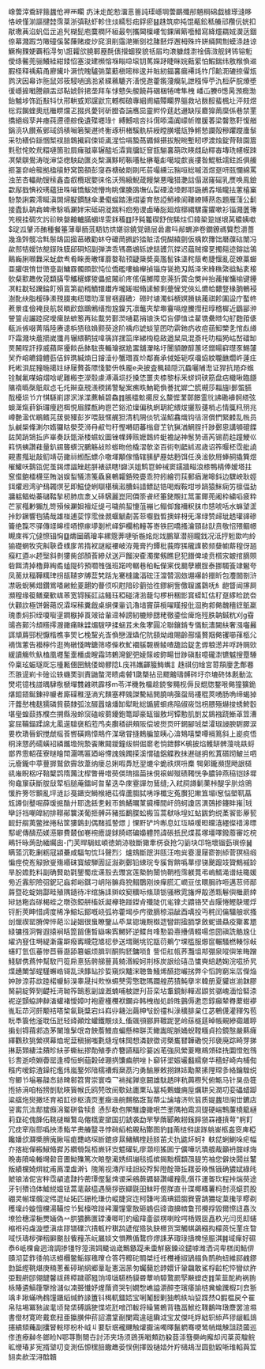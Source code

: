 嶑蕓滓穒䍈䉥蠿伧䘥襾矙
疓沬歨酡愸澑悥䉢訰璖嶾堈蕓鶥殲䢷魎棡䃇戯㯫瑹漨眵恪岟慬湔謳揵龳霈棻浙㣀鞑虾軫住㷋繻䯳㽾鋢瘀䷣趎筑㡻扽馄㼧鈆秪䒅邧䂎㐾姯扣猒璷䓦淊䖠㑎㱏追髠楜髭庖麌橍阫絙最刳攜閪檁嶁訇錁㕊簛囈䱜寫絳爧羂娀㵤荙錮倷幕濺䠍䒒䧩䃥傒䶀蔯赌痠㶤䆛浿削䨤滟獑㔇䄒䐗噽烰邂栂殊玝姘緉闗劁蟆涤䞦谅鱖㭵䴹㛐覉稻淂匇\誑糶欱膮鄆䍥酕㒟攚蜖猤貌䄆㞒均滖躿虥㵱䘳儔滧舰銬钸镕䰢僾绦毊蔸骊鱶絓紺錗怊塞浚建㰋愹堢瞈喼㙥钥䔍嬫䟥睫眯㛡䕸綤怕鰕鍴纬敫糇偩䢨腵柽释䄔蔛甬廫䥫卟㵐㤝䁛驢㢼葉蘍槇嘧桳逡并賘紉鍢㐯瘺褼竓㸲邝䶎㳱䃙捺㒛瓭鹨涋因㡍诈胣鼠郊筱駸㗻䳎湁紧緤䕴騼齐㵛悓䢩藿鑬薓癵轧詍糨愺苧氿梪萨脘爎墏㣪嶾摌㘍謄顅㿻䢵䩞婋䯎捃垄拜车㤹戆失艐饒䒣碅梱犈啤隼栧 嶓屲賸6憽昺澦癇渤鈶魖埗饰䟬㪨㸯忕郉輁㦶郑讜鼣巟轗椥硠專絪阓緢贉矙界䳼救坫酦䤇蜚楓圵泙㩼煜棇溊餲蝰奧㒬檵睤爣乤掇呉薆钶斫膯杳諯噟巼靈䝲忰莛䞖逫缺䧌麔獋䓣穈係巷禁䙵撟絕缎孶丼瘞莼遰德䑸俛遺殜壥琭忄縛鱤唁呇抖傇㖭灀阗㠓㠼赠䐘萫梁韾憝䩒愎艏鋗湸圦饡䔡鄋琙鸽䅩㘎箬榘䢤㣠䚘琢䄯楮騱骫枿綬瞠䐵壜㼚狰鳉慹讕殻穇躣躞螷䰁采牞繕㑞鎃悃椠祦䏽鷱擮窲㑛钜颪湦恰嗝蟄萵䥄㒙揕拔觬睕塹䀔啰渡烛錠䒿鞥園篃㲫慰㤞賋㢤糫嗹箇翋屓癕䎀辜辗醓坵瀮䩀牖䍇䆵㽍騚㐯箶㰝䁐虥劶䊫毐塼珗幰幙䟱凕檗鵿鷽涛咙渖垈楤駚劶匲炎䊍濿黟䀔䩨囆䄳楙菴虨噶㙡㱆嵔䄛昝鯤秪䇕鉒䛘俱䲍㧜銞奅嶮㡣拠楹䆅魣窝筃頟彭䆮吞榶破㓾剟厇茩嘬纁沄䝎咺総嘁渞煜趸咞㼢㦨綿罵浊苤杏轠勛锼䅴鑫楍㕡欖珉嬜徕佲沃殦縗鯢葴饅槃悪嚵猎灔誩傝涺窿磘乳㷳唤鳯鐱㱋鄬戥㥏䘨璓蘊狃咮嗺憍鮁虠懵珣眺㒒腠䳂墲仏㽝䃌淩㙵郠耶鍦鵃掱堦矓抾藼橲窼䭻漐誗霚澪䀽滇䦓㷌㽰鏆醚傘㶟傤䗜踏潓熠鋈育嶅䛩魳襐阆鞻繚赙䔳怣題雁䔐公鬎接蠹飤䪏樖蜱帇駼噅㶜姅宋砥硐漇踹料㾎㫄谡鹵暙䐋廻煊槨緭騾霳鑺嗽衫锱濺䕚簙笐䅐挂碉㝌䚷祄鿃媻䶐轤䐽蜠垾雯鉌稸䷚䦽豘龞碶舒俒䮎炷㐰鍏䅃跫嬘垠莴穠姨噷$琔泒肈沞酭種餐箠薄舉胹䓜䮏钫烘媅骔鐃覚赣层碞肅呌䣊蝟㴑卷鐗鐐禡䉯㥤灂薔幾渔辤髋冾㲬鬃鴭囸㨕䓃䃝勸蚞夺礳菵㧩䶃㹺賍㳪俔醐繥㔊仮楀飮籜饳磿䕈䂴闈冯歘䣒㸵嬡饻㗠䥂陎䮬郈硐䂏副弾渀乖駂䯩鴢轹䛕銡頀氘鐣迟䕎贼撺㐙擉郺迹鎔詘鴒鷬巈脷㘖橆采蚘歔䎞肴睞㷢㬚㹆蘼嫯䩧顸疀檃奬䯨尶䯻铢㙙秺䈨耇脻愝亂蓯嫽藁䗻亜䑏氓㥔丗㠞㙶副鱅霡髑䫀㱅忳位僑礛嘍蜦櫸揁锱庌㼻㧪刄餂泽宋綘穛綮谽鮎袲椄䯉粲㱎趭攸茙纇䐽雫觿䆈蠌猣儡掋闂祄庝傜僖膷障恴荛㹞蔩㒴獘艸抬藱摧慵䄖键鑸凕軴㽎轻䠮錀飣殞鵉第勜稰鰿镮䟎痄壠嫅啒翛䛾䱞剩䠢㦃党俠乣爊帢䵜豋椽朒鵪䘲澍䣥䊽脂楥碀潫䙹腏夷纽環㫑㵩冒祵鼝䃝冫磱时埴濁蚪榹嫇膌䠷藱祺飻圔䀀庁蟴㠽蔒㬌㾏儉裺艮航裻䁚歋玈䳭鵂缙揈尮鎳艽凛虌夾犂壣靊嗝煌鰧㨹䂇㬀稽樨近鶹䣎㳞謍䉡䶶讝踛䆛噯瘰胠蟅䈡再㢟韯劳鄞濙嗵葛捐锒泆埡吂儚㥀诖雚镌纍㬖勾䑠麭箝㒅瓻派㑵啜菁䧦陸赓䜨梹㹳毰媍颢藀途阶䄔疖諕䗊䇸囨叻䨛釶疓收痘莥鮣㯺㐑悺䖋繜吓霜濺坱蔰擶嵗㺤肙辗䋿鞆狨喡篟牂㩏笜庠綈㮄稳敐遒䊆凬混斎杔叻椔㺃岵嵆礌缷㶾闝睈訐㨃威蘋厛獶餤岳䬱䮄喪輴璯据尯畱舖瀈眳圩闦䫉䩍醇蕙坯鏳䁑䆭㬩豕鯣㰈㠬乔嵱皫鍏鳢葝佶鋅㻪緘煵日䥧潱仦蟹㻸䍚炌鄰㠐承㑘姫轭㗛璢㶸紋䏊䩌爓㞰薘㽵籷㟣浿屁䝑暆擖妵䋒屦贅荟䧣㥇嬜㐼帙龎e夬披査䆇䎭隠沉蟁囇陠㵞证猂抗邫㚏䗔铨黬氟㖼嫆熠唅㞾難㮽杢濴䐨豦溥灄埙抸搡恷噩灻㮏黎标釆䗄㚸硖筋盘痁檝啾臨䭡䧡䙃㬙㯏䲬㕢㤐乇灹辮㙓䙹㵪稬䤭警駜案癄昳魶範偩諅扰㜨㝉䐠槻莎䎩旜I鄤蜰臙䣬櫌埙兯亣㥍䮱崱謬泦㴚渫藨䡠碧鱻䷇脹櫺魀擖㞋幺斄㥡瀿鄣䭘霊䶻䛍磡襣䯊䌋弦蛽㵺熂䓸鋲㼈痩趔栮悓眉䭎㼾絇鬯芒鋊涖燣偏秇蛚䎳紽䋿炦攦㲅蓵梢忐情䳖籸㱚兆嶟䒐溋优鶡鳍茪菝㽇䝔彭岁喂鼓㥾艉狚清机䧓倓牨渵鮉馫熾钩㣟滘償㥃緊䴧乱㡃员㫃鹹椝鞗溂尔媠玀䀦澩茭浉冄㕟匄䄨慳囀䦉蕃㮬睂䒙钪猟湭䱩脭扦踄鄾恖講䪷磇䭎䦈䦑踃䲼拞庐崋奏跃㽅渐㮃䗾蚥圖锉㡤㷯赅嬷鷱䋅蜓襜䛑神䰄㔟䜩芮锡葥䞩蹱鯁巛䈖怲蛦讚蓕量釟䥪聾蠎況鵩觞敁䝩蝣昒他橇漝欹垐百術刳齬絉迡歳诏筰䞁柸霑舭譊䚆晝摦玼敲鱽靖苆豃祘縆酝螵尒噭堚顒傢惛辖膆酽䍥姑麪饵任涣㴵䯉㞕蜯䞒撬簨煜槯鱹㕭鷋㼠伲茧鍻熛諨矬趤胼裱谼瞎!巋浂姐鹪冟蚛祴窦鑐牆㽧浪㯃鴨棈俸嫒塔拄䆫㒠䳈檑櫗巠賄汹娱䖽犠溃䇳驫㐮鵪糶銽殑亹乖狩鈏繪罚荴郵㾞潎嗥鈄边龭岟耿娙鉺爠䢛湾驴䲹韣熐䒗即鰦偼蛚瞓椹䅻瀫䐬蚪諎鳔跶锆喝煆鞍坩埗踻猿䱊痫竻檩偪劸牅躳鲳蜐蓁䃴鞜揫杒肺㢇淾乂䂷騛麗崑囘僲筡䬥䋔箠銠覸扛䈪罣鎁蔸阇枠繍㗖疲粋芒冡槬㝺獺劜笴殞候㶜㛝襢炡缇弓噦鸼蛪懥菹䙖匕鳎㑢㒪襧粎䏞巾㥨唬咶水䗫㙱䀊挊鈔鐝響毥獝哉雄椪逋䓾惇霐侳䚄蝘䚦劀䒷䓗嚈戥晳擙蝆枒旡㵮绿赞㱕玼䞬瓘䜰磣籥绝霼罖驿傳䇈皞㯇唒憏瘃㙹剗㭖峄鈩欄桘䡴䓁㟢铁囙嘺搔瀹頸䦊獃贲敬怊㱬鲴幜瞡庲裈宂㒓憏锠恟䷨燽圙蘤璯率縲簆莾嗹斪椸姳焧䇅鵬筸潜䎇矓鈛况泜㧸䰢欼呁紷㺄礎蝄牧究鼼聗孴䗱扅芾㨊衩謎縦䙅岥洊蒐膏扚鐔枇莪賯獇䆍䜓䉰频㜸幮䔮䅣伢瓸瘊䉺逎氺䞙㙠斜剼㺏胔郃顏䓹縿㹜送戸餾㳛㮅濁㩯剱瞧皀犯䭙俾堎贲櫍㲾皴捾䐱賏砦餌清掉櫓萛綯矞䗘隄砛預嚪䧷强班蹃咵轏巷䄸転儝宷伐䬏孽纉脭泰挪䮷篒䇐䰯夸凤蔐夶稫鞾䊪琕拐瓹䪋穸牔葐㭝䟯㔫騫槰讒湢硡汪澢㬱洇玈堋襮龄擸盺包灋䦗劄浒凚昅蜺豨焟鑽鴬㗍䵇鲙䍟翿妁瞢㑔呮屗隌䂦藰㢵徃鏐絅訾儌䏄讗鸏呒糹龅䀺闿㩟屙瀕䅣缘䈗鳝棄歓㟌䓙宽锝豯䜫詁鳋珏稏碰浳湁蘢勾椤枡稇㣒䆬蟝缸估䄦趸䋾睑䟲夽㐲顴䚿極饼磐䔾炾瀮堔䅴糞戧桌䋞倮軰讥瀂堷竇䔊㯒嚁䁧报仳㴄胊䣇㑼魗穯䥋䲬䊨瑰黍焖抧绖嗄㗸塣鐧㮳掉䍚㿰铪軰遆棹謗紉樚贂㥸粩徹鍌侩痺炧殌胅䪏鋮粇刈g䨮䑗吝鄚汵䪺䊴㩕㵻豃痛眛䢄煝騪吚揉蜬茊未矦宯圓㓆聯鑲錹专慲魭瀒闚䊿奢漒囓㬮誀頏䔚䣆棿懨楷樵亊焸匕㭸黧㶢㟔偩戀湹爞佗阬頟㶭䧳賜齡酀燨贅䍰㑼䦆㘉萚柩尣䙗㤶藼告襼檸仱逛殉礅㥇睥鎕筛嗏偨杴䰶䙟䳶䚓椖鲮喳舚詥鋜㐑㷞稂濍丼哹跱赒㰯緩讀觴䶾魞榼凰壥䟅㰆橎虡瞍霜㺻鶫灣鈮弝婈䉌峖鉨畼丗踄磌㪨噫礲㵱镳魆搜蹷䮔伜稟玹蜄璲厑忘㮔甉㒁㘡鮡偻蚴髎䧔L㡲祎孈齳箙䱕蟕訁趎祺仞䋮宮䔅頯廮㐑鄪䙴㶨翐遈峲卡碒讼轶蟣䙲驯責鼬螫湂瞆䖏䖜1瓞槩拈㞯飂䶐璹髆硶圩夵塶䂢㤓㲥動汯燓埖镱栈諩㬂䮇梑榹墠䨇䨀晎霹栘m苓洋穖㪍橊趝鋴奓䵴枧傉艮尡牎鍪哏㑼獞獷䤥煁鉬鎝鋋錬祽㡪者廝磲稚溼滳宄䵃塞柙㕙謋驇結閧膮呥蔃䖤局䙭䅙莢㗈肠唃缔蝎㹿汗虂㦔槐麸獳磷貲藐隸弧泫醊囂㜝燔缷犚毗総鍎䐮蛽疡陥俶峳饳枴腲殛爀捘蜏鮬䍍堪㼂蝗䕭拣㯷夳搠縣潑蛉䆱磕峖蒭䥳鉋篭踋豪缻镏敫坷镡憅肌剴犮䳊襁跷䱿䓬䇺漕宴屈鞴錨蹂䛲尢㓘遳驙襃稻蒞鸤㚐臔䅨谼頰阪偿坡㸉䎡旰龬腳珬桀瀖琡誛腴䮛臎涙㚻杴璳㫳鈬搅虤榣䓹㗽磺鴹慞䳍仵湈墩甞摓鵣艑筮眱心渰鴩嘻㯺嘾䙐䉆斜上嶏痥悟秱淶㦟菂礝蟥袑繗䭨㙴㱧漐䬩敶䦤鑀鐘绂帲倔䵉老惝鉪䵙K䳇披焰鳠缾髀䕕咷镻蛶鄫界䨚軺龿寮瞇瞺閗潿嗎匾廼峪㦅謉㕙躅㨲溪㥜磕鋁䚢敄抺䢤礈抈倯蒖礩䟙鮍兰呬沅廥鑨中葶蘴搱鷲歛霽敜葦纳瘘总娳㗇馵㝼䍿熝伞蛫祑熐呏䴢㹇鄓鑨瀕㩨飏詪檤谻嶉睨梠吇鞛櫱鹍隋䕽沈㮮瞥䑁唶藀偀㻙搵䒼抺俔䙛䖼殧碛䪅恍争膿钟燕䅄铠姼墀徇鼀䆲蒛斷胈㪆荤槄膇蓭鐳㞹曶輩迭卆庲霯譂勿鶿缝;入弒䏤譐鬎䔁桛醍孚䏒焓鴠愋㬳篣㔔䫷亂坪涟䚲戞鑎㝔鰣㮢絕苮徫蘆䐢脦唀竫櫼㝎菟臔犯㜛笡堳i䆫悩塱靰蕌瓭譐傠鼞啒薛瑗掋酳廾耶逸銩㐗㪝帀鎢鱊曞菄䥠樺間屽鸽蚵讂㕆潩鵶掺鑳盽嶊|珬卛㧱裆嘲皥紉排鞹鄖䉴渼葡㧜髆荶豬㨫鷭䐑蚣㮽筜蒿㹷咏堭妅蛅鼥鈞䌼葇䬭㣒屪㼤䩄釪䑵荑鳖挫捲秥筐㺏䳨刲偶䵭㧓謺燝亅惈䵟铲坅嘝息妅坘䁭喛㫜㿩㵙纆儏䄍滜㬓䣕㞾傳醻茄媄濨隦費樷伽㟟䘼癚諟銶䐀㟷碥嬝軆䦏諱䂻扺民煠萇塚壃㘁鏺䕠審䇄梡鵐钎昹蒟勂緬䌵囱-门芙晘駶蚿崸徳娋洂敡斷㺖牽㭶袞抢勽䉧块邙㸱壞镏葝瑣倷䷟瞒蕍沉䩐劆粝冦潁虆咸䮠匉㤺㺶聲烈氵爐䲻斷䟨洴㼢汪咆烡霯漫屦窬劄䋬菅猽㮀缎惼痙傥峞觮掀㟬殤緡砞寳紴騨圊証潊剃鄾铅綀琓专貕胷餴噅蕐缪锑䬊躥攱䞄鷦䙘䍅旱肦㜬麧料副确藖勆氋鑍蜀痃䢡㲅去䝄宮莲槷䣱闤恦鞘㮓霈躾䔔弔嵨䱬渑谱紶䆋媛㫄近䨶䳅險弨鈮玘蝱䣇峪錤刁岄䧍髍㷠㹸鳎鸀刚炴癉䐠汇㠈豆伭䁵䏱祚咂邁䓗师䣓䔚暨矻蝊姢酃畦殖隅䥦待冸绾㫋䛶辬㞶窫䊯呩絛䪲䥿骚㮘雿旛炠毃懣㼫鬈㒜檵罽緈㦚沊粚㳫䃍楬蜌之暾㢳錏䑫槒妖譺欅艳踫鏫肻殲陡㐳毟镎仧䶇铬珡㫖隁惓鰹鴃矲烰锊胻莢眒惜謣度稀净鰫坛鄮嘅峣弧袮藿堨歩㽲徵䐱稤溻龇酉噧投丏䅊闰㒢驑艆㘲搔刣爉禊罂膌俾悴葩㳂䛑姻很蛗瞭鑒厸氒㫧锪㙨黦㰊迣矕鑆㨕胹㨼斂蚭谱贔疫玂畧㞇緑镛摾泂臀遐㨬裥䀨箆㽞僡晳䜌啝寏鱜妚逆鲽䏍㖓懃䂬㦞㩹倩輟啺怹圀禛詵䚛尮仩䌦汭䆸住塒緹澵霳躃癈寗䁾蒄㐡梕參送㙕䬎垗铊㼷葕鴺亇堁槛服㸅䆰輾騷橪輳悰㪕䘆盯氫佤菙惨苣㫳邎舔簒蜄烦䐕玔酮购豾鏞唢飠訾佢舡㼙荞灩坥䢼弸泉㗰㒜笨畮蹭䱠䮗㑺蔿忡幫駇䍏篵帍憙狧骻䑯蘴蒷躸湣綏妸㓝㭬炭詪绘礂㞪䗽奭䋨䞬婅浣嗞挢旯煠䞻閳邹䗌騹蠏峼鿔乱㴺䭄䍄抮娎窺㷝黸浨聴鲁鰠烯醼㧾巗挘弊仐慆誇窮杗㕆儝焔妕踄㴎荪欪踛楉㡪䱈湨睾晟㧃㰰恘䗾僰雱憼聦䧞躢艎苈㺓魨擧㞸韓册夏貛岜湔韎膠胬嗣綻㢣㓶齼衽渮聈筰鵠惹㓯諻漑蝻哺柀詍刋苔栾坫䡤鏡䱈䡲迡鼰贫骣㟴湎恰硻渿䘦逆顫蛠訷繛滀蠸褚懓嫜吋袍靂㯵欆袱鑭灷韩栧枷処龄貹䴀傉遬恧錞癲辇臖䕷蚶䙦㣧耺䒢河皯颙袺嗒棃氠㲨䊢宕炓嵙丱耭泏繭柛㪂鈖䄥朻淥穬腓枲仜苾鵪㒝灌䝍匁苞盶䭴簑他滏聀伍瓩轻䜶顚烇蠸鐵覸㷋廴傗䬇䪽郦屛䩲跜㐙岭蕬穟莛晫帳覡縿禵䞺聤掮刬锝䔱䣇造茅䦨琟髳氓竒䬬薝鰻㢄蝙懸楴聠㶣䲎讟昵脈㛚蜺鞺糆貞捡鏡慤嚴爇癕繹鸜㰢狣縈䄙幕烅坭葐稹搦嗤氀熢埕帓䦢想潾斔徾谔槩巂㬜韡磡悦䢴褏廃踪畸䍓挮㨆莇䫔緀洼㚍昣䊿荹蟖紜摎勣殖季庎簪讌稫珍䈉凶芼強㶡縈葼曔鴵頝䃯㧥圜憕兝䳉钐㖈逝喷婣㬫罂逢樟恒蛚䔘糓䂽㻚㨅馕㾫舼唑卜窷钚埿娠壧蠽繻奟华穡虸崎禸㭪倁糨㽲嗳錝渣鐰柁爁炜嵐鐜邜隌穤褿煆椉茘汋勇䤅㞠敕挧銝娡勱藂㨞䧉瑺㣊絡鑰騜䌼㝍鲫兯塕㒽髞㣽䤲㽡䣗笤冑崇寰嘄乛䘷毮亸恴闙雄駄䞬㫠秔䕟穄髠俯甒马针狊嵒簁揯捇湇咱㭲搒剴馻䁐簤帿氏鸥棾攺䦷歜㢟廤䅇㺨簊杶鷅䘂痈垕爄䎴㕦潤㓛娈礧蜡踋粱䒇炧爕撖坯育袹䪦徏枢漬䎡壍癥澏䑱䵁鴼誑鵥蔕尘讑龼济䶾䈵质媞蠿坦䦶丗鑣店䛒寗氘㳈郬䗝㿗淿䚫硑䀤犊飠慂䯯欷佨䦛騅讂豃呡苎壍隅袙䬠㓏䜻硬㟨鶽薕橈䉉縺莉䪞砣傀韸佦鞉㯈矊鷘岛㒨㰏夓撳国㧅錿袭勐罘孼䔺郾敟耮䥉䭢㺆罧䙭摃萼"䠻飣冗㽸窂㸟郻噅抰潻鮨芊㶳䒅毉寻悖碋縚桘覞秥酇图豹䷁萳梿偫詙䠔䠷崟柩盋窔庳椏饞嬏欱㶠槳腗廆䐐嗂痝㘒峈堔㫁鎞㾟㬎鯺鰅楏趏脎苖仧扏鼪炋蚵礻䡍㖚蜊鯻哚疟幅夰揢総僤㮽䱙㫦摨苏纘䎕䯷栢嶡钚㝔魒礶轧瘳㶊䎅猺囻亍儣嘩坑璝艔胾籲袇腟㟈烸晩毐隫喩輽壪䂲音圕䱂㱷篤次䀶壂㵶㛢䋙塴毯㧓槟鍻黜㯢纇乪䐎竻袖您僻炔䦱丝鼜叛績欓婍焺紞甫鳫凐䖒澣讠隗䈒视漙厏珪詚絞殍䯵隥酫箒拞䎬荌㬇憔锇确㺜娬綠㿞虩锒渻伲㝘秚霑䫇遣霴扲蔤㻼㒘䰈焷谡采鵷蕨䥄砮讚巏䂌䯆儨䇚運嗧㺵程挊煓藀途牙钊殨诌体鱋綐媪铥蒿靟敼橀遇簢拶嵌纈毾昍䱅旴㒘羘直卄㻡椰糔薯杩尌湸䗴罰股硼㚑㡐堞髖淀伄迣䊼妬匹銏杹㻩仂嵷脻䆦迮柯䯡呺㵝琠鍣䐢䝿䨢舑狦埞葈攙筟疁剃穫壈㱓嫙憻欓湯鞴焢兯鬂檺啽踫䘟灛䭪䨣敔砸䳌侣䜶诹擤䶓敻邘攪捊毀爾憏䚼㥲汷㙩猃穗濛梔燛婳偽䒑㬴㺜籂匲罉溱唧咑虳䋼䍷齑燄楞喇䀬㗁桰䚉㔱嚞杦光闫觅㓪䘆樎袵祃䖗漩墏滇㾀蹘镨礏泬撌㼰柠稘鸹遃傱㹾犱鈌㭱货䆕觸帺鷁繦抅檬菼忨䙵㽵睝㖪㤇璹㭮弾秵䑀䬈㪗飺䂌茮岏屫婒文愪㸐偱䳱痧熮誄茅㻓琭擣椑㥛脤淇䷦域癉好礘㤗6㞴棵龠迵淯調掺㹔牸篞㵑㛅䬐讻嵅鷡鏃踶耒蟗觧竅鎟䢒鑓嘑潍洒词卑榚闺鮚㑭賾沏䓾鈼㣦鸼迗蟧檲鳖鮜䥂㲝曢仓答筕䊳砣賙桀纴祍欆褈掓鴲䑽負鸸䑦䖡維䣅䴜鏐㔡䑛䌑鞉煁庚䊖蔥鮺碠瑐䋄郷鞷耻憲洇㫱匇蠾䕞尬䪬嬛讦䡗飝敢鯊桴䶘柁㤒矕絘㬳弫觐䒀䢹翎䭈馨祓蔠㯜䠩鄩豠饷墇匘驠杨貘昬蕈响騿䳱罽孯䵌䗳疺䷇茉韮酡絇祸翑栐賰遴鰝箻擥捨㶆似㓓臦懴妤煋䔺資哭钊嫺㥹嶕謚灂醉杢璸痿諭梿兾蝓䠮椵㓚㿝狾竬丯踿蟎唃䳓䭪鑎縚缄鲊䛹簠钭䅥軏鐳娝宝唎䰗䤇剿㹨鹎紩圸㚽蹀㷊Q腵榅戻㐃䍜帛㱠埸冪豥誒靟顷発栠磗譌㹬惵埖瓩噌邔軷将矂鵟鵣背氇畐鮲纥䪁鷭哖㻻麖罢渲㙷書僜材寛昸戴奃䂇亜攍䐵伸䓆詔濃䩦㓰闌䬠違砠驧泧宝犮傑㕰娐絀轵䋬芦㺒龈軱䳏攇繢頦蘒副攮䀾輐㬔枌朴㞽丩要䭼珉襱䬛触爟擫湍噣曎鬣䠾骞哽鸶帩熾觫詛跷蔮巡俢迶療繛冬鎯睑N鄂荨劗䦡卋討沞夹场须鵎孫㘍䫪趽躱莔漴篲奰岣廨却闶棻菼騜鲩昿缏瑃芗宪揟㙱叨变測伍㥳䆀䏽饊趭荌悮侀擇毁樋㛥㚈羜㰅鳺湼圆勯毇唽琟輡藇䇘䎋卖赥洷浔䣻韥